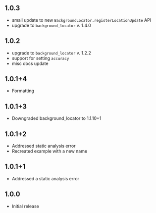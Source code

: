 ## 1.0.3
* small update to new `BackgroundLocator.registerLocationUpdate` API
* upgrade to `background_locator` v. 1.4.0

## 1.0.2
* upgrade to `background_locator` v. 1.2.2
* support for setting `accuracy`
* misc docs update

## 1.0.1+4
* Formatting

## 1.0.1+3
* Downgraded background_locator to 1.1.10+1

## 1.0.1+2
* Addressed static analysis error
* Recreated example with a new name

## 1.0.1+1
* Addressed a static analysis error

## 1.0.0
* Initial release